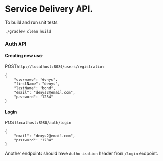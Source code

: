 # Service Delivery API.

To build and run unit tests

```bash
./gradlew clean build
```

### Auth API

#### Creating new user

POST```http://localhost:8080/users/registration```

```
{
    "username": "denys",
    "firstName": "denys",
    "lastName": "bond",
    "email": "denys2@email.com",
    "password": "1234"
}
```

#### Login

POST```localhost:8080/auth/login```

```
{
    "email": "denys2@email.com",
    "password": "1234"
}
```

Another endpoints should have ```Authorization``` header from ```/login``` endpoint.